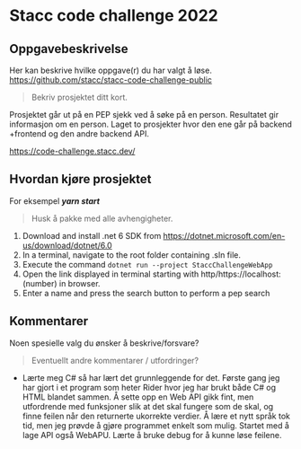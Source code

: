 # Stacc code challenge 2022

## Oppgavebeskrivelse
Her kan beskrive hvilke oppgave(r) du har valgt å løse.
https://github.com/stacc/stacc-code-challenge-public
> Bekriv prosjektet ditt kort.

Prosjektet går ut på en PEP sjekk ved å søke på en person. Resultatet gir informasjon om en person. Laget to prosjekter hvor den ene går på backend +frontend og den andre backend API. 

https://code-challenge.stacc.dev/


## Hvordan kjøre prosjektet
For eksempel ***yarn start***
> Husk å pakke med alle avhengigheter.

1. Download and install .net 6 SDK from https://dotnet.microsoft.com/en-us/download/dotnet/6.0
2. In a terminal, navigate to the root folder containing .sln file.
3. Execute the command `dotnet run --project StaccChallengeWebApp`
4. Open the link displayed in terminal starting with http/https://localhost:(number) in browser.
5. Enter a name and press the search button to perform a pep search

## Kommentarer
Noen spesielle valg du ønsker å beskrive/forsvare?
> Eventuellt andre kommentarer / utfordringer?

- Lærte meg C# så har lært det grunnleggende for det. Første gang jeg har gjort i et program som heter Rider hvor jeg har brukt både C# og HTML blandet sammen. Å sette opp en Web API gikk fint, men utfordrende med funksjoner slik at det skal fungere som de skal, og finne feilen når den returnerte ukorrekte verdier. Å lære et nytt språk tok tid, men jeg prøvde å gjøre programmet enkelt som mulig. Startet med å lage API også WebAPU. Lærte å bruke debug for å kunne løse feilene. 

